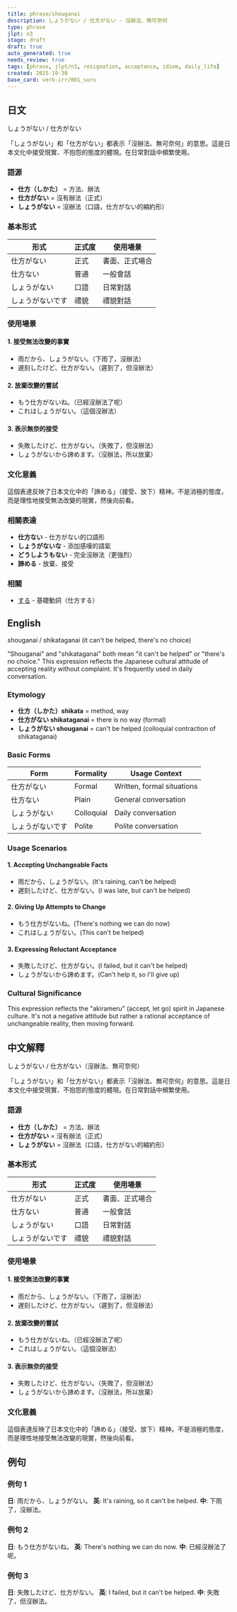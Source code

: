 ```yaml
---
title: phrase/shouganai
description: しょうがない / 仕方がない - 沒辦法、無可奈何
type: phrase
jlpt: n3
stage: draft
draft: true
auto_generated: true
needs_review: true
tags: [phrase, jlpt/n3, resignation, acceptance, idiom, daily_life]
created: 2025-10-30
base_card: verb-irr/001_suru
---
```


## 日文

しょうがない / 仕方がない

「しょうがない」和「仕方がない」都表示「沒辦法、無可奈何」的意思。這是日本文化中接受現實、不抱怨的態度的體現。在日常對話中頻繁使用。

### 語源

- **仕方（しかた）** = 方法、辦法
- **仕方がない** = 沒有辦法（正式）
- **しょうがない** = 沒辦法（口語，仕方がない的縮約形）

### 基本形式

| 形式 | 正式度 | 使用場景 |
|------|--------|----------|
| 仕方がない | 正式 | 書面、正式場合 |
| 仕方ない | 普通 | 一般會話 |
| しょうがない | 口語 | 日常對話 |
| しょうがないです | 禮貌 | 禮貌對話 |

### 使用場景

#### 1. 接受無法改變的事實
- 雨だから、しょうがない。（下雨了，沒辦法）
- 遅刻したけど、仕方がない。（遲到了，但沒辦法）

#### 2. 放棄改變的嘗試
- もう仕方がないね。（已經沒辦法了呢）
- これはしょうがない。（這個沒辦法）

#### 3. 表示無奈的接受
- 失敗したけど、仕方がない。（失敗了，但沒辦法）
- しょうがないから諦めます。（沒辦法，所以放棄）

### 文化意義

這個表達反映了日本文化中的「諦める」（接受、放下）精神。不是消極的態度，而是理性地接受無法改變的現實，然後向前看。

### 相關表達

- **仕方ない** - 仕方がない的口語形
- **しょうがないな** - 添加感嘆的語氣
- **どうしようもない** - 完全沒辦法（更強烈）
- **諦める** - 放棄、接受

### 相關
- [する](../verb-irr/001_suru.md) - 基礎動詞（仕方する）

## English

shouganai / shikataganai (it can't be helped, there's no choice)

"Shouganai" and "shikataganai" both mean "it can't be helped" or "there's no choice." This expression reflects the Japanese cultural attitude of accepting reality without complaint. It's frequently used in daily conversation.

### Etymology

- **仕方（しかた）shikata** = method, way
- **仕方がない shikataganai** = there is no way (formal)
- **しょうがない shouganai** = can't be helped (colloquial contraction of shikataganai)

### Basic Forms

| Form | Formality | Usage Context |
|------|-----------|---------------|
| 仕方がない | Formal | Written, formal situations |
| 仕方ない | Plain | General conversation |
| しょうがない | Colloquial | Daily conversation |
| しょうがないです | Polite | Polite conversation |

### Usage Scenarios

#### 1. Accepting Unchangeable Facts
- 雨だから、しょうがない。(It's raining, can't be helped)
- 遅刻したけど、仕方がない。(I was late, but can't be helped)

#### 2. Giving Up Attempts to Change
- もう仕方がないね。(There's nothing we can do now)
- これはしょうがない。(This can't be helped)

#### 3. Expressing Reluctant Acceptance
- 失敗したけど、仕方がない。(I failed, but it can't be helped)
- しょうがないから諦めます。(Can't help it, so I'll give up)

### Cultural Significance

This expression reflects the "akirameru" (accept, let go) spirit in Japanese culture. It's not a negative attitude but rather a rational acceptance of unchangeable reality, then moving forward.

## 中文解釋

しょうがない / 仕方がない（沒辦法、無可奈何）

「しょうがない」和「仕方がない」都表示「沒辦法、無可奈何」的意思。這是日本文化中接受現實、不抱怨的態度的體現。在日常對話中頻繁使用。

### 語源

- **仕方（しかた）** = 方法、辦法
- **仕方がない** = 沒有辦法（正式）
- **しょうがない** = 沒辦法（口語，仕方がない的縮約形）

### 基本形式

| 形式 | 正式度 | 使用場景 |
|------|--------|----------|
| 仕方がない | 正式 | 書面、正式場合 |
| 仕方ない | 普通 | 一般會話 |
| しょうがない | 口語 | 日常對話 |
| しょうがないです | 禮貌 | 禮貌對話 |

### 使用場景

#### 1. 接受無法改變的事實
- 雨だから、しょうがない。（下雨了，沒辦法）
- 遅刻したけど、仕方がない。（遲到了，但沒辦法）

#### 2. 放棄改變的嘗試
- もう仕方がないね。（已經沒辦法了呢）
- これはしょうがない。（這個沒辦法）

#### 3. 表示無奈的接受
- 失敗したけど、仕方がない。（失敗了，但沒辦法）
- しょうがないから諦めます。（沒辦法，所以放棄）

### 文化意義

這個表達反映了日本文化中的「諦める」（接受、放下）精神。不是消極的態度，而是理性地接受無法改變的現實，然後向前看。

## 例句

### 例句 1
**日**: 雨だから、しょうがない。
**英**: It's raining, so it can't be helped.
**中**: 下雨了，沒辦法。

### 例句 2
**日**: もう仕方がないね。
**英**: There's nothing we can do now.
**中**: 已經沒辦法了呢。

### 例句 3
**日**: 失敗したけど、仕方がない。
**英**: I failed, but it can't be helped.
**中**: 失敗了，但沒辦法。
